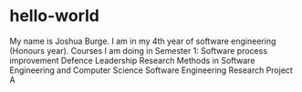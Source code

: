 # hello-world
My name is Joshua Burge.
I am in my 4th year of software engineering (Honours year).
Courses I am doing in Semester 1:
  Software process improvement
  Defence Leadership
  Research Methods in Software Engineering and Computer Science
  Software Engineering Research Project A
